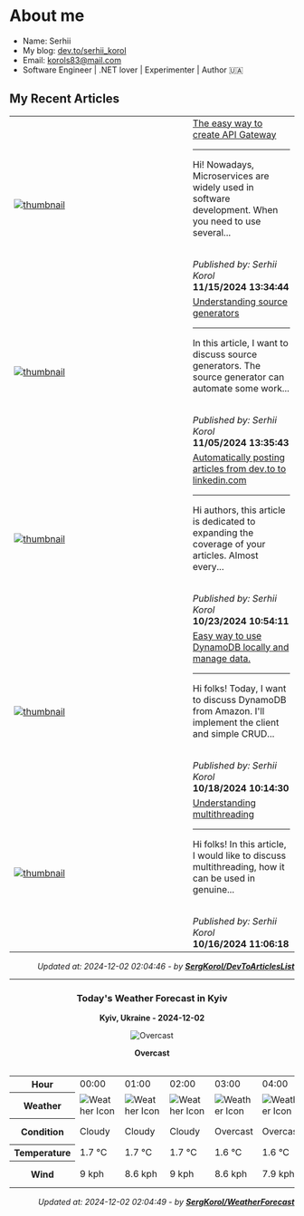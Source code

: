 <h1>About me</h1>

- Name: Serhii
- My blog: [dev.to/serhii_korol](https://dev.to/serhii_korol_ab7776c50dba)
- Email: [korols83@mail.com](mailto:korols83@mail.com)
- Software Engineer | .NET lover | Experimenter | Author 🇺🇦

<h2>My Recent Articles</h2>

<table>
        <tr>
<td width="300px"><a href="https://dev.to/serhii_korol_ab7776c50dba/the-easy-way-to-create-api-gateway-36h9"><img src="https://media2.dev.to/dynamic/image/width=1000,height=420,fit=cover,gravity=auto,format=auto/https%3A%2F%2Fdev-to-uploads.s3.amazonaws.com%2Fuploads%2Farticles%2Fzsnn35fkzt12b4g5jx6f.jpg" alt="thumbnail"></a></td>
<td><a href="https://dev.to/serhii_korol_ab7776c50dba/the-easy-way-to-create-api-gateway-36h9">The easy way to create API Gateway</a><hr><p>Hi! Nowadays, Microservices are widely used in software development. When you need to use several...</p><br><i>Published by: Serhii Korol</i><br><b>11/15/2024 13:34:44</b></td>
</tr>
<tr>
<td width="300px"><a href="https://dev.to/serhii_korol_ab7776c50dba/understanding-source-generators-60a"><img src="https://media2.dev.to/dynamic/image/width=1000,height=420,fit=cover,gravity=auto,format=auto/https%3A%2F%2Fdev-to-uploads.s3.amazonaws.com%2Fuploads%2Farticles%2Fn94bx4cdy6ce5nrmsvuh.jpg" alt="thumbnail"></a></td>
<td><a href="https://dev.to/serhii_korol_ab7776c50dba/understanding-source-generators-60a">Understanding source generators</a><hr><p>In this article, I want to discuss source generators. The source generator can automate some work...</p><br><i>Published by: Serhii Korol</i><br><b>11/05/2024 13:35:43</b></td>
</tr>
<tr>
<td width="300px"><a href="https://dev.to/serhii_korol_ab7776c50dba/automatically-posting-articles-from-devto-to-linkedincom-17p5"><img src="https://media2.dev.to/dynamic/image/width=1000,height=420,fit=cover,gravity=auto,format=auto/https%3A%2F%2Fdev-to-uploads.s3.amazonaws.com%2Fuploads%2Farticles%2F5cykmama5ywx9r6pjrpj.png" alt="thumbnail"></a></td>
<td><a href="https://dev.to/serhii_korol_ab7776c50dba/automatically-posting-articles-from-devto-to-linkedincom-17p5">Automatically posting articles from dev.to to linkedin.com</a><hr><p>Hi authors, this article is dedicated to expanding the coverage of your articles. Almost every...</p><br><i>Published by: Serhii Korol</i><br><b>10/23/2024 10:54:11</b></td>
</tr>
<tr>
<td width="300px"><a href="https://dev.to/serhii_korol_ab7776c50dba/easy-way-to-use-dynamodb-locally-and-manage-data-481o"><img src="https://media2.dev.to/dynamic/image/width=1000,height=420,fit=cover,gravity=auto,format=auto/https%3A%2F%2Fdev-to-uploads.s3.amazonaws.com%2Fuploads%2Farticles%2Fd30cvjrlt3c7871mkymi.png" alt="thumbnail"></a></td>
<td><a href="https://dev.to/serhii_korol_ab7776c50dba/easy-way-to-use-dynamodb-locally-and-manage-data-481o">Easy way to use DynamoDB locally and manage data.</a><hr><p>Hi folks! Today, I want to discuss DynamoDB from Amazon. I'll implement the client and simple CRUD...</p><br><i>Published by: Serhii Korol</i><br><b>10/18/2024 10:14:30</b></td>
</tr>
<tr>
<td width="300px"><a href="https://dev.to/serhii_korol_ab7776c50dba/understanding-multithreading-1bid"><img src="https://media2.dev.to/dynamic/image/width=1000,height=420,fit=cover,gravity=auto,format=auto/https%3A%2F%2Fdev-to-uploads.s3.amazonaws.com%2Fuploads%2Farticles%2Fuksqbb3eawzs15z59xm5.png" alt="thumbnail"></a></td>
<td><a href="https://dev.to/serhii_korol_ab7776c50dba/understanding-multithreading-1bid">Understanding multithreading</a><hr><p>Hi folks! In this article, I would like to discuss multithreading, how it can be used in genuine...</p><br><i>Published by: Serhii Korol</i><br><b>10/16/2024 11:06:18</b></td>
</tr>

</table>

<div align="right">

<i>Updated at: 2024-12-02 02:04:46 - by <b>[SergKorol/DevToArticlesList](https://github.com/SergKorol/DevToArticlesList)</b></i>

</div>

<hr>
<div align="center">
<h3>Today's Weather Forecast in Kyiv</h3>

<b>Kyiv, Ukraine - 2024-12-02</b>

<img src="https://cdn.weatherapi.com/weather/64x64/night/122.png" alt="Overcast" />

<b>Overcast</b>
</div>

<table>
    <table>
<tr><th>Hour</th>
<td>00:00</td>
<td>01:00</td>
<td>02:00</td>
<td>03:00</td>
<td>04:00</td>
<td>05:00</td>
<td>06:00</td>
<td>07:00</td>
<td>08:00</td>
<td>09:00</td>
<td>10:00</td>
<td>11:00</td>
<td>12:00</td>
<td>13:00</td>
<td>14:00</td>
<td>15:00</td>
<td>16:00</td>
<td>17:00</td>
<td>18:00</td>
<td>19:00</td>
<td>20:00</td>
<td>21:00</td>
<td>22:00</td>
<td>23:00</td>
</tr>
<tr><th>Weather</th>
<td><img src="https://cdn.weatherapi.com/weather/64x64/night/119.png" alt="Weather Icon"></td>
<td><img src="https://cdn.weatherapi.com/weather/64x64/night/119.png" alt="Weather Icon"></td>
<td><img src="https://cdn.weatherapi.com/weather/64x64/night/119.png" alt="Weather Icon"></td>
<td><img src="https://cdn.weatherapi.com/weather/64x64/night/122.png" alt="Weather Icon"></td>
<td><img src="https://cdn.weatherapi.com/weather/64x64/night/122.png" alt="Weather Icon"></td>
<td><img src="https://cdn.weatherapi.com/weather/64x64/night/122.png" alt="Weather Icon"></td>
<td><img src="https://cdn.weatherapi.com/weather/64x64/night/122.png" alt="Weather Icon"></td>
<td><img src="https://cdn.weatherapi.com/weather/64x64/night/122.png" alt="Weather Icon"></td>
<td><img src="https://cdn.weatherapi.com/weather/64x64/day/119.png" alt="Weather Icon"></td>
<td><img src="https://cdn.weatherapi.com/weather/64x64/day/116.png" alt="Weather Icon"></td>
<td><img src="https://cdn.weatherapi.com/weather/64x64/day/113.png" alt="Weather Icon"></td>
<td><img src="https://cdn.weatherapi.com/weather/64x64/day/113.png" alt="Weather Icon"></td>
<td><img src="https://cdn.weatherapi.com/weather/64x64/day/113.png" alt="Weather Icon"></td>
<td><img src="https://cdn.weatherapi.com/weather/64x64/day/113.png" alt="Weather Icon"></td>
<td><img src="https://cdn.weatherapi.com/weather/64x64/day/113.png" alt="Weather Icon"></td>
<td><img src="https://cdn.weatherapi.com/weather/64x64/day/113.png" alt="Weather Icon"></td>
<td><img src="https://cdn.weatherapi.com/weather/64x64/night/113.png" alt="Weather Icon"></td>
<td><img src="https://cdn.weatherapi.com/weather/64x64/night/113.png" alt="Weather Icon"></td>
<td><img src="https://cdn.weatherapi.com/weather/64x64/night/113.png" alt="Weather Icon"></td>
<td><img src="https://cdn.weatherapi.com/weather/64x64/night/113.png" alt="Weather Icon"></td>
<td><img src="https://cdn.weatherapi.com/weather/64x64/night/113.png" alt="Weather Icon"></td>
<td><img src="https://cdn.weatherapi.com/weather/64x64/night/113.png" alt="Weather Icon"></td>
<td><img src="https://cdn.weatherapi.com/weather/64x64/night/113.png" alt="Weather Icon"></td>
<td><img src="https://cdn.weatherapi.com/weather/64x64/night/113.png" alt="Weather Icon"></td>
</tr>
<tr><th>Condition</th>
<td>Cloudy </td>
<td>Cloudy </td>
<td>Cloudy </td>
<td>Overcast </td>
<td>Overcast </td>
<td>Overcast </td>
<td>Overcast </td>
<td>Overcast </td>
<td>Cloudy </td>
<td>Partly Cloudy </td>
<td>Sunny</td>
<td>Sunny</td>
<td>Sunny</td>
<td>Sunny</td>
<td>Sunny</td>
<td>Sunny</td>
<td>Clear </td>
<td>Clear </td>
<td>Clear </td>
<td>Clear </td>
<td>Clear </td>
<td>Clear </td>
<td>Clear </td>
<td>Clear </td>
</tr>
<tr><th>Temperature</th>
<td>1.7 °C</td>
<td>1.7 °C</td>
<td>1.7 °C</td>
<td>1.6 °C</td>
<td>1.6 °C</td>
<td>1.5 °C</td>
<td>1.5 °C</td>
<td>1.5 °C</td>
<td>1.4 °C</td>
<td>1.2 °C</td>
<td>1.5 °C</td>
<td>1.9 °C</td>
<td>2.3 °C</td>
<td>2.7 °C</td>
<td>2.7 °C</td>
<td>2.4 °C</td>
<td>1.6 °C</td>
<td>1.1 °C</td>
<td>0.8 °C</td>
<td>0.5 °C</td>
<td>0.2 °C</td>
<td>-0 °C</td>
<td>-0.2 °C</td>
<td>-0.2 °C</td>
</tr>
<tr><th>Wind</th>
<td>9 kph</td>
<td>8.6 kph</td>
<td>9 kph</td>
<td>8.6 kph</td>
<td>7.9 kph</td>
<td>7.6 kph</td>
<td>7.9 kph</td>
<td>7.9 kph</td>
<td>8.6 kph</td>
<td>9.7 kph</td>
<td>10.8 kph</td>
<td>10.8 kph</td>
<td>11.2 kph</td>
<td>11.2 kph</td>
<td>11.5 kph</td>
<td>10.4 kph</td>
<td>9.4 kph</td>
<td>9 kph</td>
<td>9.4 kph</td>
<td>9 kph</td>
<td>8.6 kph</td>
<td>8.6 kph</td>
<td>9 kph</td>
<td>9 kph</td>
</tr>
</table>

</table>

<div align="right">

<i>Updated at: 2024-12-02 02:04:49 - by <b>[SergKorol/WeatherForecast](https://github.com/SergKorol/WeatherForecast)</b></i>

</div>

